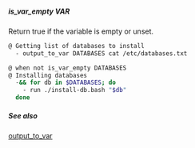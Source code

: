 ##### is_var_empty VAR

Return true if the variable is empty or unset.

```bash
@ Getting list of databases to install
  - output_to_var DATABASES cat /etc/databases.txt

@ when not is_var_empty DATABASES
@ Installing databases
  -&& for db in $DATABASES; do
    - run ./install-db.bash "$db"
  done
```

##### See also

[output_to_var](output_to_var.md)  
